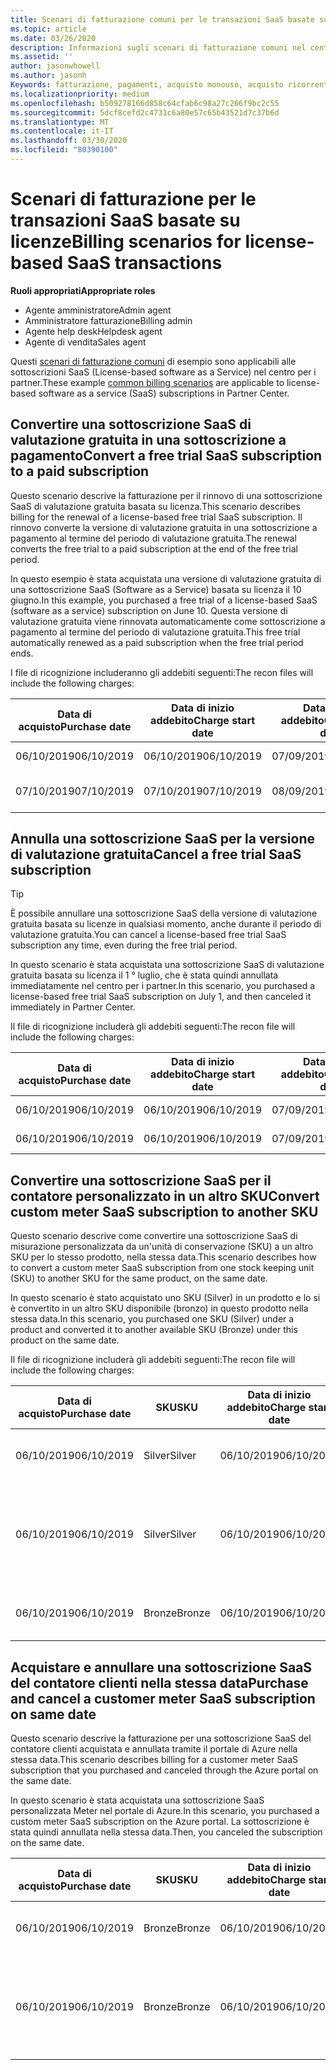 ```yaml
---
title: Scenari di fatturazione comuni per le transazioni SaaS basate su licenze | Centro per i partner
ms.topic: article
ms.date: 03/26/2020
description: Informazioni sugli scenari di fatturazione comuni nel centro per i partner per le transazioni SaaS basate su licenze.
ms.assetid: ''
author: jasonwhowell
ms.author: jasonh
Keywords: fatturazione, pagamenti, acquisto monouso, acquisto ricorrente, sottoscrizioni, postazioni
ms.localizationpriority: medium
ms.openlocfilehash: b509278166d858c64cfab6c98a27c266f9bc2c55
ms.sourcegitcommit: 5dcf8cefd2c4731c6a80e57c65b43521d7c37b6d
ms.translationtype: MT
ms.contentlocale: it-IT
ms.lasthandoff: 03/30/2020
ms.locfileid: "80390100"
---
```

# <a name="billing-scenarios-for-license-based-saas-transactions"></a><span data-ttu-id="e4108-104">Scenari di fatturazione per le transazioni SaaS basate su licenze</span><span class="sxs-lookup"><span data-stu-id="e4108-104">Billing scenarios for license-based SaaS transactions</span></span>

<span data-ttu-id="e4108-105">**Ruoli appropriati**</span><span class="sxs-lookup"><span data-stu-id="e4108-105">**Appropriate roles**</span></span>

- <span data-ttu-id="e4108-106">Agente amministratore</span><span class="sxs-lookup"><span data-stu-id="e4108-106">Admin agent</span></span>
- <span data-ttu-id="e4108-107">Amministratore fatturazione</span><span class="sxs-lookup"><span data-stu-id="e4108-107">Billing admin</span></span>
- <span data-ttu-id="e4108-108">Agente help desk</span><span class="sxs-lookup"><span data-stu-id="e4108-108">Helpdesk agent</span></span>
- <span data-ttu-id="e4108-109">Agente di vendita</span><span class="sxs-lookup"><span data-stu-id="e4108-109">Sales agent</span></span>


<span data-ttu-id="e4108-110">Questi [scenari di fatturazione comuni](common-billing-scenarios.md) di esempio sono applicabili alle sottoscrizioni SaaS (License-based software as a Service) nel centro per i partner.</span><span class="sxs-lookup"><span data-stu-id="e4108-110">These example [common billing scenarios](common-billing-scenarios.md) are applicable to license-based software as a service (SaaS) subscriptions in Partner Center.</span></span>

## <a name="convert-a-free-trial-saas-subscription-to-a-paid-subscription"></a><span data-ttu-id="e4108-111">Convertire una sottoscrizione SaaS di valutazione gratuita in una sottoscrizione a pagamento</span><span class="sxs-lookup"><span data-stu-id="e4108-111">Convert a free trial SaaS subscription to a paid subscription</span></span>

<span data-ttu-id="e4108-112">Questo scenario descrive la fatturazione per il rinnovo di una sottoscrizione SaaS di valutazione gratuita basata su licenza.</span><span class="sxs-lookup"><span data-stu-id="e4108-112">This scenario describes billing for the renewal of a license-based free trial SaaS subscription.</span></span> <span data-ttu-id="e4108-113">Il rinnovo converte la versione di valutazione gratuita in una sottoscrizione a pagamento al termine del periodo di valutazione gratuita.</span><span class="sxs-lookup"><span data-stu-id="e4108-113">The renewal converts the free trial to a paid subscription at the end of the free trial period.</span></span>

<span data-ttu-id="e4108-114">In questo esempio è stata acquistata una versione di valutazione gratuita di una sottoscrizione SaaS (Software as a Service) basata su licenza il 10 giugno.</span><span class="sxs-lookup"><span data-stu-id="e4108-114">In this example, you purchased a free trial of a license-based SaaS (software as a service) subscription on June 10.</span></span> <span data-ttu-id="e4108-115">Questa versione di valutazione gratuita viene rinnovata automaticamente come sottoscrizione a pagamento al termine del periodo di valutazione gratuita.</span><span class="sxs-lookup"><span data-stu-id="e4108-115">This free trial automatically renewed as a paid subscription when the free trial period ends.</span></span>

<span data-ttu-id="e4108-116">I file di ricognizione includeranno gli addebiti seguenti:</span><span class="sxs-lookup"><span data-stu-id="e4108-116">The recon files will include the following charges:</span></span>

| <span data-ttu-id="e4108-117">Data di acquisto</span><span class="sxs-lookup"><span data-stu-id="e4108-117">Purchase date</span></span> | <span data-ttu-id="e4108-118">Data di inizio addebito</span><span class="sxs-lookup"><span data-stu-id="e4108-118">Charge start date</span></span> | <span data-ttu-id="e4108-119">Data di fine addebito</span><span class="sxs-lookup"><span data-stu-id="e4108-119">Charge end date</span></span> | <span data-ttu-id="e4108-120">Prezzo unitario</span><span class="sxs-lookup"><span data-stu-id="e4108-120">Unit price</span></span> | <span data-ttu-id="e4108-121">Quantità unità</span><span class="sxs-lookup"><span data-stu-id="e4108-121">Unit quantity</span></span> | <span data-ttu-id="e4108-122">Importo totale</span><span class="sxs-lookup"><span data-stu-id="e4108-122">Total amount</span></span> | <span data-ttu-id="e4108-123">Tipo di addebito</span><span class="sxs-lookup"><span data-stu-id="e4108-123">Charge type</span></span> | <span data-ttu-id="e4108-124">Descrizione della sottoscrizione</span><span class="sxs-lookup"><span data-stu-id="e4108-124">Subscription description</span></span> |
| ------------- | ----------------- | --------------- | ---------- | ------------- | ------------ | ----------- | ----------------- |
| <span data-ttu-id="e4108-125">06/10/2019</span><span class="sxs-lookup"><span data-stu-id="e4108-125">06/10/2019</span></span> | <span data-ttu-id="e4108-126">06/10/2019</span><span class="sxs-lookup"><span data-stu-id="e4108-126">06/10/2019</span></span> | <span data-ttu-id="e4108-127">07/09/2019</span><span class="sxs-lookup"><span data-stu-id="e4108-127">07/09/2019</span></span> | <span data-ttu-id="e4108-128">$ 0</span><span class="sxs-lookup"><span data-stu-id="e4108-128">$0</span></span> | <span data-ttu-id="e4108-129">1</span><span class="sxs-lookup"><span data-stu-id="e4108-129">1</span></span> | <span data-ttu-id="e4108-130">$ 0</span><span class="sxs-lookup"><span data-stu-id="e4108-130">$0</span></span> | <span data-ttu-id="e4108-131">Nuovo</span><span class="sxs-lookup"><span data-stu-id="e4108-131">New</span></span> | <span data-ttu-id="e4108-132">Versione di prova gratuita</span><span class="sxs-lookup"><span data-stu-id="e4108-132">Free trial</span></span> |
| <span data-ttu-id="e4108-133">07/10/2019</span><span class="sxs-lookup"><span data-stu-id="e4108-133">07/10/2019</span></span> | <span data-ttu-id="e4108-134">07/10/2019</span><span class="sxs-lookup"><span data-stu-id="e4108-134">07/10/2019</span></span> | <span data-ttu-id="e4108-135">08/09/2019</span><span class="sxs-lookup"><span data-stu-id="e4108-135">08/09/2019</span></span> | <span data-ttu-id="e4108-136">$ 2</span><span class="sxs-lookup"><span data-stu-id="e4108-136">$2</span></span> | <span data-ttu-id="e4108-137">1</span><span class="sxs-lookup"><span data-stu-id="e4108-137">1</span></span> | <span data-ttu-id="e4108-138">$ 2</span><span class="sxs-lookup"><span data-stu-id="e4108-138">$2</span></span> | <span data-ttu-id="e4108-139">Rinnova</span><span class="sxs-lookup"><span data-stu-id="e4108-139">Renew</span></span> | <span data-ttu-id="e4108-140">Sottoscrizione a pagamento</span><span class="sxs-lookup"><span data-stu-id="e4108-140">Paid subscription</span></span> |

## <a name="cancel-a-free-trial-saas-subscription"></a><span data-ttu-id="e4108-141">Annulla una sottoscrizione SaaS per la versione di valutazione gratuita</span><span class="sxs-lookup"><span data-stu-id="e4108-141">Cancel a free trial SaaS subscription</span></span>

> [!TIP]
> <span data-ttu-id="e4108-142">È possibile annullare una sottoscrizione SaaS della versione di valutazione gratuita basata su licenze in qualsiasi momento, anche durante il periodo di valutazione gratuita.</span><span class="sxs-lookup"><span data-stu-id="e4108-142">You can cancel a license-based free trial SaaS subscription any time, even during the free trial period.</span></span>

<span data-ttu-id="e4108-143">In questo scenario è stata acquistata una sottoscrizione SaaS di valutazione gratuita basata su licenza il 1 ° luglio, che è stata quindi annullata immediatamente nel centro per i partner.</span><span class="sxs-lookup"><span data-stu-id="e4108-143">In this scenario, you purchased a license-based free trial SaaS subscription on July 1, and then canceled it immediately in Partner Center.</span></span>

<span data-ttu-id="e4108-144">Il file di ricognizione includerà gli addebiti seguenti:</span><span class="sxs-lookup"><span data-stu-id="e4108-144">The recon file will include the following charges:</span></span>

| <span data-ttu-id="e4108-145">Data di acquisto</span><span class="sxs-lookup"><span data-stu-id="e4108-145">Purchase date</span></span> | <span data-ttu-id="e4108-146">Data di inizio addebito</span><span class="sxs-lookup"><span data-stu-id="e4108-146">Charge start date</span></span> | <span data-ttu-id="e4108-147">Data di fine addebito</span><span class="sxs-lookup"><span data-stu-id="e4108-147">Charge end date</span></span> | <span data-ttu-id="e4108-148">Prezzo unitario</span><span class="sxs-lookup"><span data-stu-id="e4108-148">Unit price</span></span> | <span data-ttu-id="e4108-149">Quantità unità</span><span class="sxs-lookup"><span data-stu-id="e4108-149">Unit quantity</span></span> | <span data-ttu-id="e4108-150">Importo totale</span><span class="sxs-lookup"><span data-stu-id="e4108-150">Total amount</span></span> | <span data-ttu-id="e4108-151">Tipo di addebito</span><span class="sxs-lookup"><span data-stu-id="e4108-151">Charge type</span></span> | <span data-ttu-id="e4108-152">Descrizione della sottoscrizione</span><span class="sxs-lookup"><span data-stu-id="e4108-152">Subscription description</span></span> |
| ------------- | ----------------- | --------------- | ---------- | ------------- | ------------ | ----------- | ----------------- |
| <span data-ttu-id="e4108-153">06/10/2019</span><span class="sxs-lookup"><span data-stu-id="e4108-153">06/10/2019</span></span> | <span data-ttu-id="e4108-154">06/10/2019</span><span class="sxs-lookup"><span data-stu-id="e4108-154">06/10/2019</span></span> | <span data-ttu-id="e4108-155">07/09/2019</span><span class="sxs-lookup"><span data-stu-id="e4108-155">07/09/2019</span></span> | <span data-ttu-id="e4108-156">$ 0</span><span class="sxs-lookup"><span data-stu-id="e4108-156">$0</span></span> | <span data-ttu-id="e4108-157">11</span><span class="sxs-lookup"><span data-stu-id="e4108-157">11</span></span> | <span data-ttu-id="e4108-158">$ 0</span><span class="sxs-lookup"><span data-stu-id="e4108-158">$0</span></span> | <span data-ttu-id="e4108-159">Nuovo</span><span class="sxs-lookup"><span data-stu-id="e4108-159">New</span></span> | <span data-ttu-id="e4108-160">Versione di prova gratuita</span><span class="sxs-lookup"><span data-stu-id="e4108-160">Free trial</span></span> |
| <span data-ttu-id="e4108-161">06/10/2019</span><span class="sxs-lookup"><span data-stu-id="e4108-161">06/10/2019</span></span> | <span data-ttu-id="e4108-162">06/10/2019</span><span class="sxs-lookup"><span data-stu-id="e4108-162">06/10/2019</span></span> | <span data-ttu-id="e4108-163">07/09/2019</span><span class="sxs-lookup"><span data-stu-id="e4108-163">07/09/2019</span></span> | <span data-ttu-id="e4108-164">$ 0</span><span class="sxs-lookup"><span data-stu-id="e4108-164">$0</span></span> | <span data-ttu-id="e4108-165">11</span><span class="sxs-lookup"><span data-stu-id="e4108-165">11</span></span> | <span data-ttu-id="e4108-166">$ 0</span><span class="sxs-lookup"><span data-stu-id="e4108-166">$0</span></span> | <span data-ttu-id="e4108-167">Annulla</span><span class="sxs-lookup"><span data-stu-id="e4108-167">Cancel</span></span> | <span data-ttu-id="e4108-168">Versione di prova gratuita</span><span class="sxs-lookup"><span data-stu-id="e4108-168">Free trial</span></span> |

## <a name="convert-custom-meter-saas-subscription-to-another-sku"></a><span data-ttu-id="e4108-169">Convertire una sottoscrizione SaaS per il contatore personalizzato in un altro SKU</span><span class="sxs-lookup"><span data-stu-id="e4108-169">Convert custom meter SaaS subscription to another SKU</span></span>

<span data-ttu-id="e4108-170">Questo scenario descrive come convertire una sottoscrizione SaaS di misurazione personalizzata da un'unità di conservazione (SKU) a un altro SKU per lo stesso prodotto, nella stessa data.</span><span class="sxs-lookup"><span data-stu-id="e4108-170">This scenario describes how to convert a custom meter SaaS subscription from one stock keeping unit (SKU) to another SKU for the same product, on the same date.</span></span>

<span data-ttu-id="e4108-171">In questo scenario è stato acquistato uno SKU (Silver) in un prodotto e lo si è convertito in un altro SKU disponibile (bronzo) in questo prodotto nella stessa data.</span><span class="sxs-lookup"><span data-stu-id="e4108-171">In this scenario, you purchased one SKU (Silver) under a product and converted it to another available SKU (Bronze) under this product on the same date.</span></span>

<span data-ttu-id="e4108-172">Il file di ricognizione includerà gli addebiti seguenti:</span><span class="sxs-lookup"><span data-stu-id="e4108-172">The recon file will include the following charges:</span></span>

| <span data-ttu-id="e4108-173">Data di acquisto</span><span class="sxs-lookup"><span data-stu-id="e4108-173">Purchase date</span></span> | <span data-ttu-id="e4108-174">SKU</span><span class="sxs-lookup"><span data-stu-id="e4108-174">SKU</span></span> | <span data-ttu-id="e4108-175">Data di inizio addebito</span><span class="sxs-lookup"><span data-stu-id="e4108-175">Charge start date</span></span> | <span data-ttu-id="e4108-176">Data di fine addebito</span><span class="sxs-lookup"><span data-stu-id="e4108-176">Charge end date</span></span> | <span data-ttu-id="e4108-177">Prezzo unitario</span><span class="sxs-lookup"><span data-stu-id="e4108-177">Unit price</span></span> | <span data-ttu-id="e4108-178">Quantità unità</span><span class="sxs-lookup"><span data-stu-id="e4108-178">Unit quantity</span></span> | <span data-ttu-id="e4108-179">Importo totale</span><span class="sxs-lookup"><span data-stu-id="e4108-179">Total amount</span></span> | <span data-ttu-id="e4108-180">Tipo di addebito</span><span class="sxs-lookup"><span data-stu-id="e4108-180">Charge type</span></span> | <span data-ttu-id="e4108-181">Descrizione della sottoscrizione</span><span class="sxs-lookup"><span data-stu-id="e4108-181">Subscription description</span></span> |
| ------------- | ----------------- | ----------------- | --------------- | ---------- | ------------- | ------------ | ----------- | ----------------- |
| <span data-ttu-id="e4108-182">06/10/2019</span><span class="sxs-lookup"><span data-stu-id="e4108-182">06/10/2019</span></span> | <span data-ttu-id="e4108-183">Silver</span><span class="sxs-lookup"><span data-stu-id="e4108-183">Silver</span></span> | <span data-ttu-id="e4108-184">06/10/2019</span><span class="sxs-lookup"><span data-stu-id="e4108-184">06/10/2019</span></span> | <span data-ttu-id="e4108-185">06/10/2019</span><span class="sxs-lookup"><span data-stu-id="e4108-185">06/10/2019</span></span> | <span data-ttu-id="e4108-186">$ 20</span><span class="sxs-lookup"><span data-stu-id="e4108-186">$20</span></span> | <span data-ttu-id="e4108-187">1</span><span class="sxs-lookup"><span data-stu-id="e4108-187">1</span></span> | <span data-ttu-id="e4108-188">$ 20</span><span class="sxs-lookup"><span data-stu-id="e4108-188">$20</span></span> | <span data-ttu-id="e4108-189">Nuovo</span><span class="sxs-lookup"><span data-stu-id="e4108-189">New</span></span> | <span data-ttu-id="e4108-190">Sottoscrizione SaaS del contatore personalizzato</span><span class="sxs-lookup"><span data-stu-id="e4108-190">Custom meter SaaS subscription</span></span> |
| <span data-ttu-id="e4108-191">06/10/2019</span><span class="sxs-lookup"><span data-stu-id="e4108-191">06/10/2019</span></span> | <span data-ttu-id="e4108-192">Silver</span><span class="sxs-lookup"><span data-stu-id="e4108-192">Silver</span></span> | <span data-ttu-id="e4108-193">06/10/2019</span><span class="sxs-lookup"><span data-stu-id="e4108-193">06/10/2019</span></span> | <span data-ttu-id="e4108-194">06/10/2019</span><span class="sxs-lookup"><span data-stu-id="e4108-194">06/10/2019</span></span> | <span data-ttu-id="e4108-195">$ 20</span><span class="sxs-lookup"><span data-stu-id="e4108-195">$20</span></span> | <span data-ttu-id="e4108-196">1</span><span class="sxs-lookup"><span data-stu-id="e4108-196">1</span></span> | <span data-ttu-id="e4108-197">-$20</span><span class="sxs-lookup"><span data-stu-id="e4108-197">-$20</span></span> | <span data-ttu-id="e4108-198">Convertire</span><span class="sxs-lookup"><span data-stu-id="e4108-198">Convert</span></span> | <span data-ttu-id="e4108-199">Rifatturato in base alla sottoscrizione SaaS personalizzata del contatore</span><span class="sxs-lookup"><span data-stu-id="e4108-199">Prorated rebill for custom meter SaaS subscription</span></span> |
| <span data-ttu-id="e4108-200">06/10/2019</span><span class="sxs-lookup"><span data-stu-id="e4108-200">06/10/2019</span></span> | <span data-ttu-id="e4108-201">Bronze</span><span class="sxs-lookup"><span data-stu-id="e4108-201">Bronze</span></span> | <span data-ttu-id="e4108-202">06/10/2019</span><span class="sxs-lookup"><span data-stu-id="e4108-202">06/10/2019</span></span> | <span data-ttu-id="e4108-203">06/10/2019</span><span class="sxs-lookup"><span data-stu-id="e4108-203">06/10/2019</span></span> | <span data-ttu-id="e4108-204">$ 10</span><span class="sxs-lookup"><span data-stu-id="e4108-204">$10</span></span> | <span data-ttu-id="e4108-205">1</span><span class="sxs-lookup"><span data-stu-id="e4108-205">1</span></span> | <span data-ttu-id="e4108-206">$ 10</span><span class="sxs-lookup"><span data-stu-id="e4108-206">$10</span></span> | <span data-ttu-id="e4108-207">Convertire</span><span class="sxs-lookup"><span data-stu-id="e4108-207">Convert</span></span> | <span data-ttu-id="e4108-208">Sottoscrizione SaaS del contatore personalizzato</span><span class="sxs-lookup"><span data-stu-id="e4108-208">Custom meter SaaS subscription</span></span> |

## <a name="purchase-and-cancel-a-customer-meter-saas-subscription-on-same-date"></a><span data-ttu-id="e4108-209">Acquistare e annullare una sottoscrizione SaaS del contatore clienti nella stessa data</span><span class="sxs-lookup"><span data-stu-id="e4108-209">Purchase and cancel a customer meter SaaS subscription on same date</span></span>

<span data-ttu-id="e4108-210">Questo scenario descrive la fatturazione per una sottoscrizione SaaS del contatore clienti acquistata e annullata tramite il portale di Azure nella stessa data.</span><span class="sxs-lookup"><span data-stu-id="e4108-210">This scenario describes billing for a customer meter SaaS subscription that you purchased and canceled through the Azure portal on the same date.</span></span>

<span data-ttu-id="e4108-211">In questo scenario è stata acquistata una sottoscrizione SaaS personalizzata Meter nel portale di Azure.</span><span class="sxs-lookup"><span data-stu-id="e4108-211">In this scenario, you purchased a custom meter SaaS subscription on the Azure portal.</span></span> <span data-ttu-id="e4108-212">La sottoscrizione è stata quindi annullata nella stessa data.</span><span class="sxs-lookup"><span data-stu-id="e4108-212">Then, you canceled the subscription on the same date.</span></span>

| <span data-ttu-id="e4108-213">Data di acquisto</span><span class="sxs-lookup"><span data-stu-id="e4108-213">Purchase date</span></span> | <span data-ttu-id="e4108-214">SKU</span><span class="sxs-lookup"><span data-stu-id="e4108-214">SKU</span></span> | <span data-ttu-id="e4108-215">Data di inizio addebito</span><span class="sxs-lookup"><span data-stu-id="e4108-215">Charge start date</span></span> | <span data-ttu-id="e4108-216">Data di fine addebito</span><span class="sxs-lookup"><span data-stu-id="e4108-216">Charge end date</span></span> | <span data-ttu-id="e4108-217">Prezzo unitario</span><span class="sxs-lookup"><span data-stu-id="e4108-217">Unit price</span></span> | <span data-ttu-id="e4108-218">Quantità unità</span><span class="sxs-lookup"><span data-stu-id="e4108-218">Unit quantity</span></span> | <span data-ttu-id="e4108-219">Importo totale</span><span class="sxs-lookup"><span data-stu-id="e4108-219">Total amount</span></span> | <span data-ttu-id="e4108-220">Tipo di addebito</span><span class="sxs-lookup"><span data-stu-id="e4108-220">Charge type</span></span> | <span data-ttu-id="e4108-221">Descrizione della sottoscrizione</span><span class="sxs-lookup"><span data-stu-id="e4108-221">Subscription description</span></span> |
| ------------- | ------------- |----------------- | --------------- | ---------- | ------------- | ------------ | ----------- | ----------------- |
| <span data-ttu-id="e4108-222">06/10/2019</span><span class="sxs-lookup"><span data-stu-id="e4108-222">06/10/2019</span></span> | <span data-ttu-id="e4108-223">Bronze</span><span class="sxs-lookup"><span data-stu-id="e4108-223">Bronze</span></span> | <span data-ttu-id="e4108-224">06/10/2019</span><span class="sxs-lookup"><span data-stu-id="e4108-224">06/10/2019</span></span> | <span data-ttu-id="e4108-225">06/10/2019</span><span class="sxs-lookup"><span data-stu-id="e4108-225">06/10/2019</span></span> | <span data-ttu-id="e4108-226">$ 10</span><span class="sxs-lookup"><span data-stu-id="e4108-226">$10</span></span> | <span data-ttu-id="e4108-227">1</span><span class="sxs-lookup"><span data-stu-id="e4108-227">1</span></span> | <span data-ttu-id="e4108-228">$ 10</span><span class="sxs-lookup"><span data-stu-id="e4108-228">$10</span></span> | <span data-ttu-id="e4108-229">Nuovo</span><span class="sxs-lookup"><span data-stu-id="e4108-229">New</span></span> | <span data-ttu-id="e4108-230">Sottoscrizione SaaS del contatore personalizzato</span><span class="sxs-lookup"><span data-stu-id="e4108-230">Custom meter SaaS subscription</span></span> |
| <span data-ttu-id="e4108-231">06/10/2019</span><span class="sxs-lookup"><span data-stu-id="e4108-231">06/10/2019</span></span> | <span data-ttu-id="e4108-232">Bronze</span><span class="sxs-lookup"><span data-stu-id="e4108-232">Bronze</span></span> | <span data-ttu-id="e4108-233">06/10/2019</span><span class="sxs-lookup"><span data-stu-id="e4108-233">06/10/2019</span></span> | <span data-ttu-id="e4108-234">06/10/2019</span><span class="sxs-lookup"><span data-stu-id="e4108-234">06/10/2019</span></span> | <span data-ttu-id="e4108-235">$ 10</span><span class="sxs-lookup"><span data-stu-id="e4108-235">$10</span></span> | <span data-ttu-id="e4108-236">1</span><span class="sxs-lookup"><span data-stu-id="e4108-236">1</span></span> | <span data-ttu-id="e4108-237">-$10</span><span class="sxs-lookup"><span data-stu-id="e4108-237">-$10</span></span> | <span data-ttu-id="e4108-238">CancelImmediate</span><span class="sxs-lookup"><span data-stu-id="e4108-238">CancelImmediate</span></span> | <span data-ttu-id="e4108-239">Sottoscrizione SaaS del contatore personalizzato</span><span class="sxs-lookup"><span data-stu-id="e4108-239">Custom meter SaaS subscription</span></span> |
